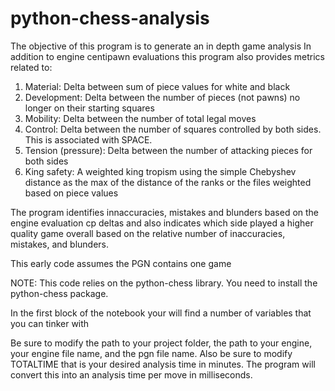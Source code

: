 # python-chess-analysis

The objective of this program is to generate an in depth game analysis
In addition to engine centipawn evaluations this program also provides metrics related to:
1) Material: Delta between sum of piece values for white and black
2) Development: Delta between the number of pieces (not pawns) no longer on their starting squares 
3) Mobility: Delta between the number of total legal moves
4) Control: Delta between the number of squares controlled by both sides.  This is associated with SPACE.
5) Tension (pressure): Delta between the number of attacking pieces for both sides
6) King safety: A weighted king tropism using the simple Chebyshev distance as the max of the 
   distance of the ranks or the files weighted based on piece values

The program identifies innaccuracies, mistakes and blunders based on the engine evaluation cp deltas and also 
indicates which side played a higher quality game overall based on the relative number of inaccuracies, mistakes, 
and blunders.

This early code assumes the PGN contains one game

NOTE: This code relies on the python-chess library. You need to install the python-chess package.

In the first block of the notebook your will find a number of variables that you can tinker with

Be sure to modify the path to your project folder, the path to your engine, your engine file name, and the pgn file name.
Also be sure to modify TOTALTIME that is your desired analysis time in minutes.  The program will convert this into an
analysis time per move in milliseconds.
